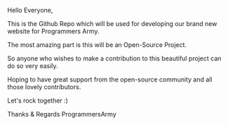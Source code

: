 Hello Everyone,

This is the Github Repo which will be used for developing our brand new website for Programmers Army.

The most amazing part is this will be an Open-Source Project.

So anyone who wishes to make a contribution to this beautiful project can do so very easily.

Hoping to have great support from the open-source community and all those lovely contributors.

Let's rock together :)

Thanks & Regards
ProgrammersArmy